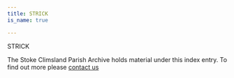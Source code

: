 ```yaml
---
title: STRICK
is_name: true

---
```


STRICK


The Stoke Climsland Parish Archive holds material under this index entry. To find out more please [contact us](/contact/)
